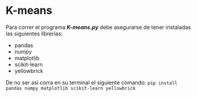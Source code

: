 # K-means
Para correr el programa ***K-means.py*** debe asegurarse de tener instaladas las siguientes librerías:
- pandas
- numpy
- matplotlib
- scikit-learn
- yellowbrick


De no ser así corra en su terminal el siguiente comando:
`pip install pandas numpy matplotlib scikit-learn yellowbrick`
